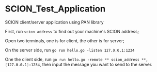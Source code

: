 # SCION_Test_Application
SCION client/server application using PAN library 

First, run ```scion address``` to find out your machine's SCION address;

Open two terminals, one is for client, the other is for server;

On the server side, run ```go run hello.go -listen 127.0.0.1:1234```

One the client side, run ```go run hello.go -remote ** scion_address **,[127.0.0.1]:1234```, then input the message you want to send to the server.

